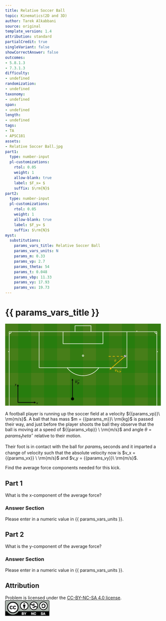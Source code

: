 ```yaml
---
title: Relative Soccer Ball
topic: Kinematics(2D and 3D)
author: Tarek Alkabbani
source: original
template_version: 1.4
attribution: standard
partialCredit: true
singleVariant: false
showCorrectAnswer: false
outcomes:
- 5.8.1.3
- 7.3.1.3
difficulty:
- undefined
randomization:
- undefined
taxonomy:
- undefined
span:
- undefined
length:
- undefined
tags:
- TA
- APSC181
assets:
- Relative Soccer Ball.jpg
part1:
  type: number-input
  pl-customizations:
    rtol: 0.05
    weight: 1
    allow-blank: true
    label: $F_x= $
    suffix: $\rm{N}$
part2:
  type: number-input
  pl-customizations:
    rtol: 0.05
    weight: 1
    allow-blank: true
    label: $F_y= $
    suffix: $\rm{N}$
myst:
  substitutions:
    params_vars_title: Relative Soccer Ball
    params_vars_units: N
    params_m: 0.33
    params_vp: 2.7
    params_theta: 54
    params_t: 0.048
    params_vbp: 11.33
    params_vy: 17.93
    params_vx: 19.73
---
```

# {{ params_vars_title }}
<img src="Relative Soccer Ball.jpg" width=700>

A football player is running up the soccer field at a velocity ${{params_vp}}\ \rm{m/s}$. A ball that has mass $m = {{params_m}}\ \rm{kg}$ is passed their way, and just before the player shoots the ball they observe that the ball is moving at a speed of ${{params_vbp}} \ \rm{m/s}$ and angle $\theta = {{params_theta}}^\circ$ relative to their motion.

Their foot is in contact with the ball for ${{params_t}}$ seconds and it imparted a change of velocity such that the absolute velocity now is $v_x = {{params_vx}} \ \rm{m/s}$ and  $v_y = {{params_vy}}\ \rm{m/s}$.

Find the average force components needed for this kick.

## Part 1

What is the x-component of the average force?

### Answer Section

Please enter in a numeric value in {{ params_vars_units }}.

## Part 2

What is the y-component of the average force?

### Answer Section

Please enter in a numeric value in {{ params_vars_units }}.

## Attribution

Problem is licensed under the [CC-BY-NC-SA 4.0 license](https://creativecommons.org/licenses/by-nc-sa/4.0/).<br> ![The Creative Commons 4.0 license requiring attribution-BY, non-commercial-NC, and share-alike-SA license.](https://raw.githubusercontent.com/firasm/bits/master/by-nc-sa.png)